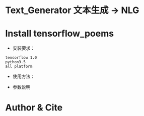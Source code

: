# Text_Generator 文本生成  -> NLG

# Install tensorflow_poems

* 安装要求：
```
tensorflow 1.0
python3.5
all platform
```

* 使用方法：

* 参数说明

# Author & Cite
